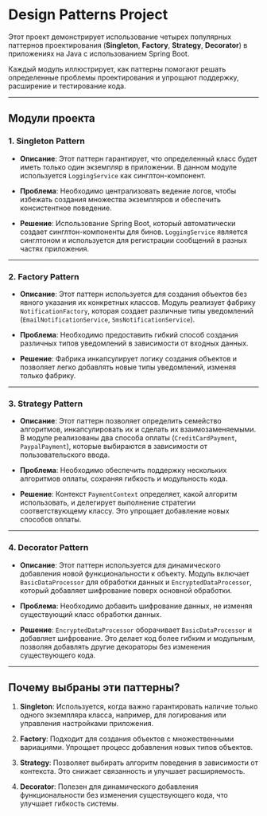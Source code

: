 # Design Patterns Project

Этот проект демонстрирует использование четырех популярных паттернов проектирования (**Singleton**, **Factory**, **Strategy**, **Decorator**) в приложениях на Java с использованием Spring Boot.

Каждый модуль иллюстрирует, как паттерны помогают решать определенные проблемы проектирования и упрощают поддержку, расширение и тестирование кода.

---

## Модули проекта

### 1. **Singleton Pattern**
- **Описание**:
  Этот паттерн гарантирует, что определенный класс будет иметь только один экземпляр в приложении. В данном модуле используется `LoggingService` как синглтон-компонент.

- **Проблема**:
  Необходимо централизовать ведение логов, чтобы избежать создания множества экземпляров и обеспечить консистентное поведение.

- **Решение**:
  Использование Spring Boot, который автоматически создает синглтон-компоненты для бинов. `LoggingService` является синглтоном и используется для регистрации сообщений в разных частях приложения.

---

### 2. **Factory Pattern**
- **Описание**:
  Этот паттерн используется для создания объектов без явного указания их конкретных классов. Модуль реализует фабрику `NotificationFactory`, которая создает различные типы уведомлений (`EmailNotificationService`, `SmsNotificationService`).

- **Проблема**:
  Необходимо предоставить гибкий способ создания различных типов уведомлений в зависимости от входных данных.

- **Решение**:
  Фабрика инкапсулирует логику создания объектов и позволяет легко добавлять новые типы уведомлений, изменяя только фабрику.

---

### 3. **Strategy Pattern**
- **Описание**:
  Этот паттерн позволяет определить семейство алгоритмов, инкапсулировать их и сделать их взаимозаменяемыми. В модуле реализованы два способа оплаты (`CreditCardPayment`, `PaypalPayment`), которые выбираются в зависимости от пользовательского ввода.

- **Проблема**:
  Необходимо обеспечить поддержку нескольких алгоритмов оплаты, сохраняя гибкость и модульность кода.

- **Решение**:
  Контекст `PaymentContext` определяет, какой алгоритм использовать, и делегирует выполнение стратегии соответствующему классу. Это упрощает добавление новых способов оплаты.

---

### 4. **Decorator Pattern**
- **Описание**:
  Этот паттерн используется для динамического добавления новой функциональности к объекту. Модуль включает `BasicDataProcessor` для обработки данных и `EncryptedDataProcessor`, который добавляет шифрование поверх основной обработки.

- **Проблема**:
  Необходимо добавить шифрование данных, не изменяя существующий класс обработки данных.

- **Решение**:
  `EncryptedDataProcessor` оборачивает `BasicDataProcessor` и добавляет шифрование. Это делает код более гибким и модульным, позволяя добавлять другие декораторы без изменения существующего кода.

---

## Почему выбраны эти паттерны?

1. **Singleton**: Используется, когда важно гарантировать наличие только одного экземпляра класса, например, для логирования или управления настройками приложения.

2. **Factory**: Подходит для создания объектов с множественными вариациями. Упрощает процесс добавления новых типов объектов.

3. **Strategy**: Позволяет выбирать алгоритм поведения в зависимости от контекста. Это снижает связанность и улучшает расширяемость.

4. **Decorator**: Полезен для динамического добавления функциональности без изменения существующего кода, что улучшает гибкость системы.

